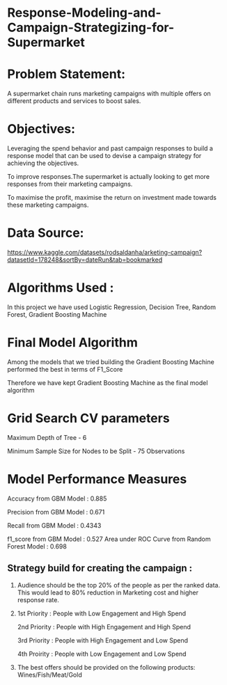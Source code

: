 # Response-Modeling-and-Campaign-Strategizing-for-Supermarket

# Problem Statement:
A supermarket chain runs marketing campaigns with multiple offers on different products and services to boost sales. 

# Objectives:
Leveraging the spend behavior and past campaign responses to build a response model that can be used to devise a campaign strategy for achieving the objectives.

To improve responses.The supermarket is actually looking to get more responses from their marketing campaigns.

To maximise the profit, maximise the return on investment made towards these marketing campaigns.

# Data Source:
https://www.kaggle.com/datasets/rodsaldanha/arketing-campaign?datasetId=178248&sortBy=dateRun&tab=bookmarked

# Algorithms Used :
In this project we have used Logistic Regression, Decision Tree, Random Forest, Gradient Boosting Machine 

# Final Model Algorithm
Among the models that we tried building the Gradient Boosting Machine   performed the best in terms of F1_Score

Therefore we have kept Gradient Boosting Machine  as the final model algorithm

# Grid Search CV parameters
Maximum Depth of Tree - 6

Minimum Sample Size for Nodes to be Split - 75 Observations

# Model Performance Measures
Accuracy from GBM Model : 0.885

Precision from GBM Model : 0.671

Recall from GBM Model : 0.4343

f1_score from GBM Model : 0.527
Area under ROC Curve from Random Forest Model : 0.698


## Strategy build for creating the campaign :
1) Audience should be the top 20% of the people as per the ranked data. This would lead to 80% reduction in Marketing cost and higher response rate.

2) 1st Priority : People with Low Engagement and High Spend

   2nd Priority : People with High Engagement and High Spend

   3rd Priority : People with High Engagement and Low Spend

   4th Proirity : People with Low Engagement and Low Spend

3) The best offers should be provided on the following products: Wines/Fish/Meat/Gold
